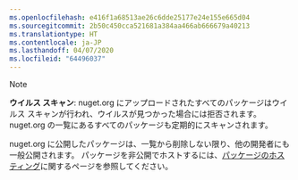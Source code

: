 ```yaml
---
ms.openlocfilehash: e416f1a68513ae26c6dde25177e24e155e665d04
ms.sourcegitcommit: 2b50c450cca521681a384aa466ab666679a40213
ms.translationtype: HT
ms.contentlocale: ja-JP
ms.lasthandoff: 04/07/2020
ms.locfileid: "64496037"
---
```

> [!Note]
> **ウイルス スキャン**: nuget.org にアップロードされたすべてのパッケージはウイルス スキャンが行われ、ウイルスが見つかった場合には拒否されます。 nuget.org の一覧にあるすべてのパッケージも定期的にスキャンされます。
>
> nuget.org に公開したパッケージは、一覧から削除しない限り、他の開発者にも一般公開されます。 パッケージを非公開でホストするには、[パッケージのホスティング](../../hosting-packages/overview.md)に関するページを参照してください。